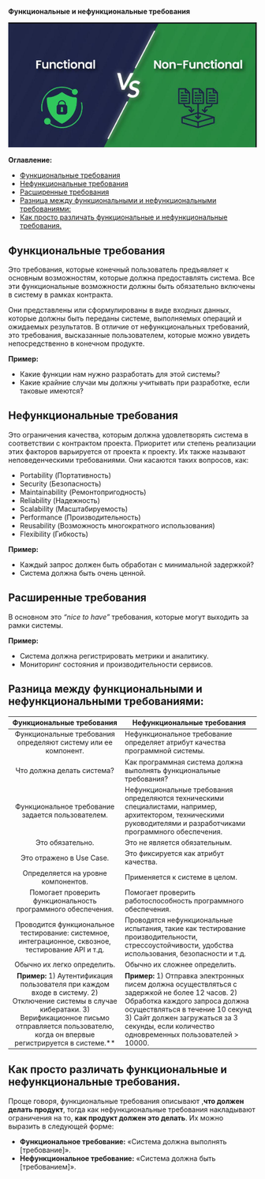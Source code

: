 **Функциональные и нефункциональные требования**

![alt text](image/image.png)

**Оглавление:**

- [Функциональные требования](#функциональные-требования)
- [Нефункциональные требования](#нефункциональные-требования)
- [Расширенные требования](#расширенные-требования)
- [Разница между функциональными и нефункциональными требованиями:](#разница-между-функциональными-и-нефункциональными-требованиями)
- [Как просто различать функциональные и нефункциональные требования.](#как-просто-различать-функциональные-и-нефункциональные-требования)

## Функциональные требования

Это требования, которые конечный пользователь предъявляет к основным возможностям, которые должна предоставлять система. Все эти функциональные возможности должны быть обязательно включены в систему в рамках контракта.

Они представлены или сформулированы в виде входных данных, которые должны быть переданы системе, выполняемых операций и ожидаемых результатов. В отличие от нефункциональных требований, это требования, высказанные пользователем, которые можно увидеть непосредственно в конечном продукте.

**Пример:**

- Какие функции нам нужно разработать для этой системы?
- Какие крайние случаи мы должны учитывать при разработке, если таковые имеются?

## Нефункциональные требования

Это ограничения качества, которым должна удовлетворять система в соответствии с контрактом проекта. Приоритет или степень реализации этих факторов варьируется от проекта к проекту. Их также называют неповеденческими требованиями. Они касаются таких вопросов, как:

- Portability (Портативность)
- Security (Безопасность)
- Maintainability (Ремонтопригодность)
- Reliability (Надежность)
- Scalability (Масштабируемость)
- Performance (Производительность)
- Reusability (Возможность многократного использования)
- Flexibility (Гибкость)

**Пример:**
- Каждый запрос должен быть обработан с минимальной задержкой?
- Система должна быть очень ценной.

## Расширенные требования

В основном это _“nice to have”_ требования, которые могут выходить за рамки системы.

**Пример:**

- Система должна регистрировать метрики и аналитику.
- Мониторинг состояния и производительности сервисов.


## Разница между функциональными и нефункциональными требованиями:

|                                                                                            Функциональные требования                                                                                           | Нефункциональные требования                                                                                                                                                                                                                                    |
|:--------------------------------------------------------------------------------------------------------------------------------------------------------------------------------------------------------------:|----------------------------------------------------------------------------------------------------------------------------------------------------------------------------------------------------------------------------------------------------------------|
| Функциональные требования определяют систему или ее компонент.                                                                                                                                                 | Нефункциональное требование определяет атрибут качества программной системы.                                                                                                                                                                                   |
| Что должна делать система?                                                                                                                                                                                     | Как программная система должна выполнять функциональные требования?                                                                                                                                                                                            |
| Функциональное требование задается пользователем.                                                                                                                                                              | Нефункциональные требования определяются техническими специалистами, например, архитектором, техническими руководителями и разработчиками программного обеспечения.                                                                                            |
| Это обязательно.                                                                                                                                                                                               | Это не является обязательным.                                                                                                                                                                                                                                  |
| Это отражено в Use Case.                                                                                                                                                                                       | Это фиксируется как атрибут качества.                                                                                                                                                                                                                          |
| Определяется на уровне компонентов.                                                                                                                                                                            | Применяется к системе в целом.                                                                                                                                                                                                                                 |
| Помогает проверить функциональность программного обеспечения.                                                                                                                                                  | Помогает проверить работоспособность программного обеспечения.                                                                                                                                                                                                 |
| Проводится функциональное тестирование: системное, интеграционное, сквозное, тестирование API и т.д.                                                                                                           | Проводятся нефункциональные испытания, такие как тестирование производительности, стрессоустойчивости, удобства использования, безопасности и т.д.                                                                                                             |
| Обычно их легко определить.                                                                                                                                                                                    | Обычно их сложнее определить.                                                                                                                                                                                                                                  |
| **Пример:** 1) Аутентификация пользователя при каждом входе в систему. 2) Отключение системы в случае кибератаки. 3) Верификационное письмо отправляется пользователю, когда он впервые регистрируется в системе.** | **Пример:** 1) Отправка электронных писем должна осуществляться с задержкой не более 12 часов. 2) Обработка каждого запроса должна осуществляться в течение 10 секунд 3) Сайт должен загружаться за 3 секунды, если количество одновременных пользователей > 10000. |


## Как просто различать функциональные и нефункциональные требования. 

Проще говоря, функциональные требования описывают ,**что должен делать продукт**, тогда как нефункциональные требования накладывают ограничения на то, **как продукт должен это делать**. Их можно выразить в следующей форме:

- **Функциональное требование:** «Система должна выполнять [требование]».
- **Нефункциональное требование:** «Система должна быть [требованием]».